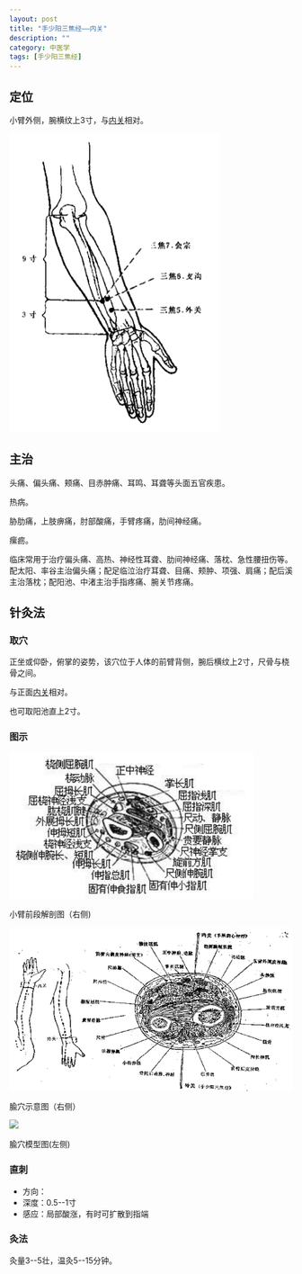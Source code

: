 ```yaml
---
layout: post
title: "手少阳三焦经——内关"
description: ""
category: 中医学 
tags: [手少阳三焦经]
---
```



## 定位

小臂外侧，腕横纹上3寸，与[内关](/2013/11/01/acupoint_PC6_neiguan.html)相对。


![](/images/TCM/channels/TE5-7.png)

## 主治

头痛、偏头痛、颊痛、目赤肿痛、耳鸣、耳聋等头面五官疾患。

热病。

胁肋痛，上肢痹痛，肘部酸痛，手臂疼痛，肋间神经痛。

瘰疬。


临床常用于治疗偏头痛、高热、神经性耳聋、肋间神经痛、落枕、急性腰扭伤等。配太阳、率谷主治偏头痛；配足临泣治疗耳聋、目痛、颊肿、项强、肩痛；配后溪主治落枕；配阳池、中渚主治手指疼痛、腕关节疼痛。

## 针灸法

### 取穴

正坐或仰卧，俯掌的姿势，该穴位于人体的前臂背侧，腕后横纹上2寸，尺骨与桡骨之间。

与正面[内关](/2013/11/01/acupoint_PC6_neiguan.html)相对。

也可取阳池直上2寸。

### 图示

![](/images/TCM/topography/forearm_lower.png)

小臂前段解剖图（右侧)

![](/images/TCM/acupoint/PC6_SJ5.png)

腧穴示意图（右侧）

![](/images/TCM/acupoint/model.png)

腧穴模型图(左侧)

### 直刺

- 方向：
- 深度：0.5--1寸
- 感应：局部酸涨，有时可扩散到指端




### 灸法

灸量3--5壮，温灸5--15分钟。

